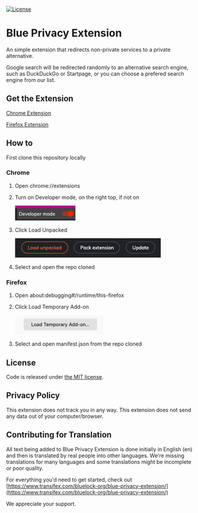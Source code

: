 [![License](https://img.shields.io/github/license/bluelockorg/Blue-Privacy-Extension)](LICENSE)

# Blue Privacy Extension

An simple extension that redirects non-private services to a private alternative.

Google search will be redirected randomly to an alternative search engine, such as DuckDuckGo or Startpage, or you can choose a prefered search engine from our list.

## Get the Extension

[Chrome Extension](https://chrome.google.com/webstore/detail/blue-privacy-extention/dejffacfngabcgldjbfildemnmnmkfbo)

[Firefox Extension](https://addons.mozilla.org/addon/blue-privacy-extention/)

## How to

First clone this repository locally

### Chrome

1. Open chrome://extensions

2. Turn on Developer mode, on the right top, if not on

   ![Developer Mode](/assets/readme-ss/dev-mode.png)

3. Click Load Unpacked

   ![Load Unpacked](/assets/readme-ss/load-unpacked.png)

4. Select and open the repo cloned

### Firefox

1. Open about:debugging#/runtime/this-firefox

2. Click Load Temporary Add-on

   ![Load Temporary Add-on](/assets/readme-ss/load-temp-addon.png)

3. Select and open manifest.json from the repo cloned

## License

Code is released under [the MIT license](LICENSE).

## Privacy Policy

This extension does not track you in any way. This extension does not send any data out of your computer/browser.

## Contributing for Translation

All text being added to Blue Privacy Extension is done initially in English (en) and then is translated by real people into other languages. We're missing translations for many languages and some translations might be incomplete or poor quality.

For everything you'd need to get started, check out [https://www.transifex.com/bluelock-org/blue-privacy-extension/](https://www.transifex.com/bluelock-org/blue-privacy-extension/)

We appreciate your support.